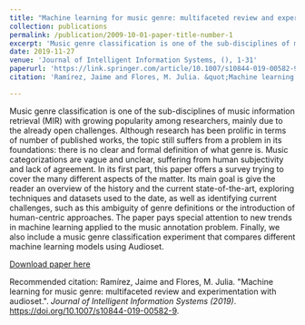 ```yaml
---
title: "Machine learning for music genre: multifaceted review and experimentation with audioset"
collection: publications
permalink: /publication/2009-10-01-paper-title-number-1
excerpt: 'Music genre classification is one of the sub-disciplines of music information retrieval (MIR) with growing popularity among researchers, mainly due to the already open challenges. Although research has been prolific in terms of number of published works, the topic still suffers from a problem in its foundations: there is no clear and formal definition of what genre is. Music categorizations are vague and unclear, suffering from human subjectivity and lack of agreement. In its first part, this paper offers a survey trying to cover the many different aspects of the matter. Its main goal is give the reader an overview of the history and the current state-of-the-art, exploring techniques and datasets used to the date, as well as identifying current challenges, such as this ambiguity of genre definitions or the introduction of human-centric approaches. The paper pays special attention to new trends in machine learning applied to the music annotation problem. Finally, we also include a music genre classification experiment that compares different machine learning models using Audioset.'
date: 2019-11-27
venue: 'Journal of Intelligent Information Systems, (), 1-31'
paperurl: 'https://link.springer.com/article/10.1007/s10844-019-00582-9'
citation: 'Ramírez, Jaime and Flores, M. Julia. &quot;Machine learning for music genre: multifaceted review and experimentation with audioset.&quot;. <i>Journal of Intelligent Information Systems (2019)</i>. https://doi.org/10.1007/s10844-019-00582-9'

---
```

Music genre classification is one of the sub-disciplines of music information retrieval (MIR) with growing popularity among researchers, mainly due to the already open challenges. Although research has been prolific in terms of number of published works, the topic still suffers from a problem in its foundations: there is no clear and formal definition of what genre is. Music categorizations are vague and unclear, suffering from human subjectivity and lack of agreement. In its first part, this paper offers a survey trying to cover the many different aspects of the matter. Its main goal is give the reader an overview of the history and the current state-of-the-art, exploring techniques and datasets used to the date, as well as identifying current challenges, such as this ambiguity of genre definitions or the introduction of human-centric approaches. The paper pays special attention to new trends in machine learning applied to the music annotation problem. Finally, we also include a music genre classification experiment that compares different machine learning models using Audioset.

[Download paper here](https://link.springer.com/article/10.1007/s10844-019-00582-9)

Recommended citation: Ramírez, Jaime and Flores, M. Julia. &quot;Machine learning for music genre: multifaceted review and experimentation with audioset.&quot;. <i>Journal of Intelligent Information Systems (2019)</i>. https://doi.org/10.1007/s10844-019-00582-9.